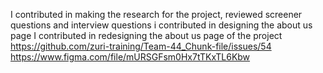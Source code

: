 I contributed in making the research for the project, reviewed screener questions and interview questions
i contributed in designing the about us page
I contributed in redesigning the about us page of the project    https://github.com/zuri-training/Team-44_Chunk-file/issues/54
https://www.figma.com/file/mURSGFsm0Hx7tTKxTL6Kbw